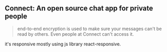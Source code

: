## Connect: An open source chat app for private people

> end-to-end encryption is used to make sure your messages can't be read by others. Even people at Connect can't access it.

it's responsive mostly using js library react-responsive.
